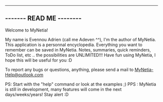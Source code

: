 ------------------------
------- READ ME --------
------------------------

Welcome to MyNetia!

My name is Evennou Adrien (call me Adeven ^^), I'm the author of MyNetia.
This application is a personnal encyclopedia. Everything you want to remember can be saved in MyNetia. Notes, summaries, quick reminders, ToDo list, etc .. the possibilities are UNLIMITED!!!
Have fun using MyNetia, I hope this will be useful for you :D

To report any bugs or questions, anything, please send a mail to MyNetia-Help@outlook.com

PS: Start with the "help" command or look at the examples ;)
PPS : MyNetia is still in development, many features will come in the next days/weeks/years! Stay alert :D
